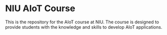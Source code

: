 # NIU AIoT Course

This is the repository for the AIoT course at NIU. The course is designed to provide students with the knowledge and skills to develop AIoT applications.


